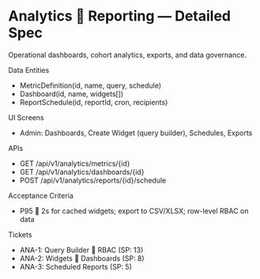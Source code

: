 # Analytics  Reporting — Detailed Spec

Operational dashboards, cohort analytics, exports, and data governance.

Data Entities
- MetricDefinition(id, name, query, schedule)
- Dashboard(id, name, widgets[])
- ReportSchedule(id, reportId, cron, recipients)

UI Screens
- Admin: Dashboards, Create Widget (query builder), Schedules, Exports

APIs
- GET /api/v1/analytics/metrics/{id}
- GET /api/v1/analytics/dashboards/{id}
- POST /api/v1/analytics/reports/{id}/schedule

Acceptance Criteria
- P95  2s for cached widgets; export to CSV/XLSX; row-level RBAC on data

Tickets
- ANA-1: Query Builder  RBAC (SP: 13)
- ANA-2: Widgets  Dashboards (SP: 8)
- ANA-3: Scheduled Reports (SP: 5)
